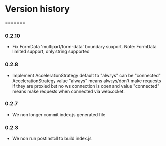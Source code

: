Version history
===============

=======
### 0.2.10

- Fix FormData 'multipart/form-data' boundary support.
  Note: FormData limited support, only string supported

### 0.2.8

- Implement AccelerationStrategy default to "always" can be "connected"
AccelerationStrategy value "always" means always/don't make requests if they are proxied but no ws connection is open and value "connected" means make requests when connected via websocket.

### 0.2.7

- We non longer commit index.js generated file


### 0.2.3

- We non run postinstall to build index.js
